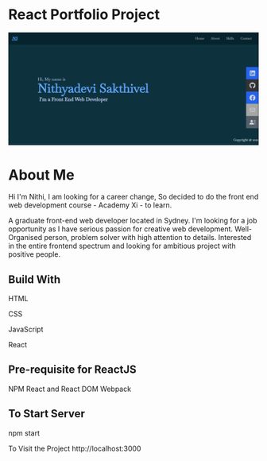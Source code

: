 # React Portfolio Project
<img src="src/assets/portfolio.PNG" alt="homepage screenshot">


# About Me

Hi I'm Nithi, I am looking for a career change, So decided to do the front end web development course - Academy Xi - to learn.

A graduate front-end web developer located in Sydney. I'm looking for a job opportunity as I have serious passion for creative web development. Well-Organised person, problem solver with high attention to details.
Interested in the entire frontend spectrum and looking for ambitious project with positive people.


## Build With		
<p>HTML</p>
<p>CSS</p>
<p>JavaScript</p>
<p>React</p>

## Pre-requisite for ReactJS
NPM
React and React DOM
Webpack



## To Start Server
npm start


To Visit the Project
 http://localhost:3000
